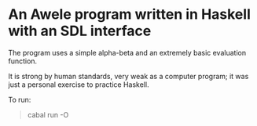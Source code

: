 # An Awele program written in Haskell with an SDL interface

The program uses a simple alpha-beta and an extremely basic
evaluation function.

It is strong by human standards, very weak as a computer program; 
it was just a personal exercise to practice Haskell.

To run:
>cabal run -O
